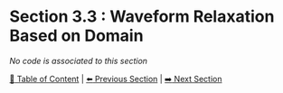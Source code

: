 # Section 3.3 : Waveform Relaxation Based on Domain

_No code is associated to this section_

[:book: Table of Content](../README.md) | [:arrow_left: Previous Section](../sec3.2/README.md) | [:arrow_right: Next Section](../sec3.4/README.md)